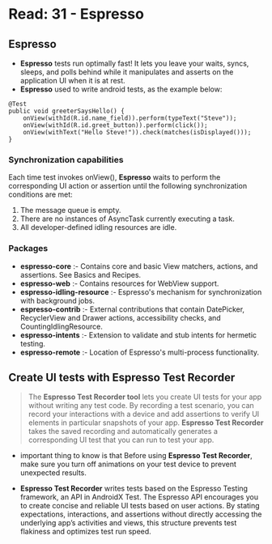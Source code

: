 # Read: 31 - Espresso

## Espresso
- **Espresso** tests run optimally fast! It lets you leave your waits, syncs, sleeps, and polls behind while it manipulates and asserts on the application UI when it is at rest.
- **Espresso** used to write android tests, as the example below:

```
@Test
public void greeterSaysHello() {
    onView(withId(R.id.name_field)).perform(typeText("Steve"));
    onView(withId(R.id.greet_button)).perform(click());
    onView(withText("Hello Steve!")).check(matches(isDisplayed()));
}
```

### Synchronization capabilities

Each time test invokes onView(), **Espresso** waits to perform the corresponding UI action or assertion until the following synchronization conditions are met:

1. The message queue is empty.
2. There are no instances of AsyncTask currently executing a task.
3. All developer-defined idling resources are idle.

### Packages

- **espresso-core** :- Contains core and basic View matchers, actions, and assertions. See Basics and Recipes.
- **espresso-web** :- Contains resources for WebView support.
- **espresso-idling-resource** :- Espresso's mechanism for synchronization with background jobs.
- **espresso-contrib** :- External contributions that contain DatePicker, RecyclerView and Drawer actions, accessibility checks, and CountingIdlingResource.
- **espresso-intents** :- Extension to validate and stub intents for hermetic testing.
- **espresso-remote** :- Location of Espresso's multi-process functionality.

## Create UI tests with Espresso Test Recorder

> The **Espresso Test Recorder tool** lets you create UI tests for your app without writing any test code. 
By recording a test scenario, you can record your interactions with a device and add assertions to verify UI elements in particular snapshots of your app. 
**Espresso Test Recorder**  takes the saved recording and automatically generates a corresponding UI test that you can run to test your app.

- important thing to know is that Before using **Espresso Test Recorder**, make sure you turn off animations on your test device to prevent unexpected results.

- **Espresso Test Recorder** writes tests based on the Espresso Testing framework, an API in AndroidX Test. The Espresso API encourages you to create concise and reliable UI tests based on user actions. By stating expectations, interactions, and assertions without directly accessing the underlying app’s activities and views, this structure prevents test flakiness and optimizes test run speed.






